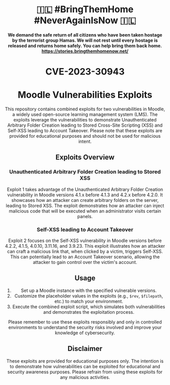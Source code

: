 <div align="center">
    
 #  🇮🇱  **#BringThemHome #NeverAgainIsNow**   🇮🇱

**We demand the safe return of all citizens who have been taken hostage by the terrorist group Hamas. We will not rest until every hostage is released and returns home safely. You can help bring them back home.
https://stories.bringthemhomenow.net/**

# CVE-2023-30943
# Moodle Vulnerabilities Exploits


This repository contains combined exploits for two vulnerabilities in Moodle, a widely used open-source learning management system (LMS). The exploits leverage the vulnerabilities to demonstrate Unauthenticated Arbitrary Folder Creation leading to Stored Cross-Site Scripting (XSS) and Self-XSS leading to Account Takeover. Please note that these exploits are provided for educational purposes and should not be used for malicious intent.

## Exploits Overview

### Unauthenticated Arbitrary Folder Creation leading to Stored XSS

Exploit 1 takes advantage of the Unauthenticated Arbitrary Folder Creation vulnerability in Moodle versions 4.1.x before 4.1.3 and 4.2.x before 4.2.0. It showcases how an attacker can create arbitrary folders on the server, leading to Stored XSS. The exploit demonstrates how an attacker can inject malicious code that will be executed when an administrator visits certain panels.

### Self-XSS leading to Account Takeover

Exploit 2 focuses on the Self-XSS vulnerability in Moodle versions before 4.2.2, 4.1.5, 4.0.10, 3.11.16, and 3.9.23. This exploit illustrates how an attacker can craft a malicious link that, when clicked by a victim, triggers Self-XSS. This can potentially lead to an Account Takeover scenario, allowing the attacker to gain control over the victim's account.

## Usage

1. Set up a Moodle instance with the specified vulnerable versions.
2. Customize the placeholder values in the exploits (e.g., `$rev`, `$filepath`, etc.) to match your environment.
3. Execute the combined exploit script, which simulates both vulnerabilities and demonstrates the exploitation process.

Please remember to use these exploits responsibly and only in controlled environments to understand the security risks involved and improve your knowledge of cybersecurity.

## Disclaimer

These exploits are provided for educational purposes only. The intention is to demonstrate how vulnerabilities can be exploited for educational and security awareness purposes. Please refrain from using these exploits for any malicious activities.
</div>
